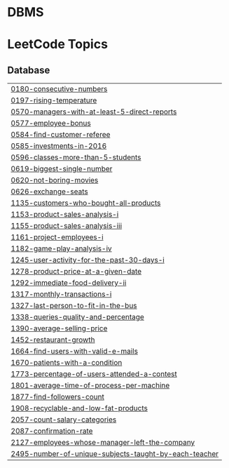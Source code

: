 # DBMS
<!---LeetCode Topics Start-->
# LeetCode Topics
## Database
|  |
| ------- |
| [0180-consecutive-numbers](https://github.com/lodhi-999/DBMS/tree/master/0180-consecutive-numbers) |
| [0197-rising-temperature](https://github.com/lodhi-999/DBMS/tree/master/0197-rising-temperature) |
| [0570-managers-with-at-least-5-direct-reports](https://github.com/lodhi-999/DBMS/tree/master/0570-managers-with-at-least-5-direct-reports) |
| [0577-employee-bonus](https://github.com/lodhi-999/DBMS/tree/master/0577-employee-bonus) |
| [0584-find-customer-referee](https://github.com/lodhi-999/DBMS/tree/master/0584-find-customer-referee) |
| [0585-investments-in-2016](https://github.com/lodhi-999/DBMS/tree/master/0585-investments-in-2016) |
| [0596-classes-more-than-5-students](https://github.com/lodhi-999/DBMS/tree/master/0596-classes-more-than-5-students) |
| [0619-biggest-single-number](https://github.com/lodhi-999/DBMS/tree/master/0619-biggest-single-number) |
| [0620-not-boring-movies](https://github.com/lodhi-999/DBMS/tree/master/0620-not-boring-movies) |
| [0626-exchange-seats](https://github.com/lodhi-999/DBMS/tree/master/0626-exchange-seats) |
| [1135-customers-who-bought-all-products](https://github.com/lodhi-999/DBMS/tree/master/1135-customers-who-bought-all-products) |
| [1153-product-sales-analysis-i](https://github.com/lodhi-999/DBMS/tree/master/1153-product-sales-analysis-i) |
| [1155-product-sales-analysis-iii](https://github.com/lodhi-999/DBMS/tree/master/1155-product-sales-analysis-iii) |
| [1161-project-employees-i](https://github.com/lodhi-999/DBMS/tree/master/1161-project-employees-i) |
| [1182-game-play-analysis-iv](https://github.com/lodhi-999/DBMS/tree/master/1182-game-play-analysis-iv) |
| [1245-user-activity-for-the-past-30-days-i](https://github.com/lodhi-999/DBMS/tree/master/1245-user-activity-for-the-past-30-days-i) |
| [1278-product-price-at-a-given-date](https://github.com/lodhi-999/DBMS/tree/master/1278-product-price-at-a-given-date) |
| [1292-immediate-food-delivery-ii](https://github.com/lodhi-999/DBMS/tree/master/1292-immediate-food-delivery-ii) |
| [1317-monthly-transactions-i](https://github.com/lodhi-999/DBMS/tree/master/1317-monthly-transactions-i) |
| [1327-last-person-to-fit-in-the-bus](https://github.com/lodhi-999/DBMS/tree/master/1327-last-person-to-fit-in-the-bus) |
| [1338-queries-quality-and-percentage](https://github.com/lodhi-999/DBMS/tree/master/1338-queries-quality-and-percentage) |
| [1390-average-selling-price](https://github.com/lodhi-999/DBMS/tree/master/1390-average-selling-price) |
| [1452-restaurant-growth](https://github.com/lodhi-999/DBMS/tree/master/1452-restaurant-growth) |
| [1664-find-users-with-valid-e-mails](https://github.com/lodhi-999/DBMS/tree/master/1664-find-users-with-valid-e-mails) |
| [1670-patients-with-a-condition](https://github.com/lodhi-999/DBMS/tree/master/1670-patients-with-a-condition) |
| [1773-percentage-of-users-attended-a-contest](https://github.com/lodhi-999/DBMS/tree/master/1773-percentage-of-users-attended-a-contest) |
| [1801-average-time-of-process-per-machine](https://github.com/lodhi-999/DBMS/tree/master/1801-average-time-of-process-per-machine) |
| [1877-find-followers-count](https://github.com/lodhi-999/DBMS/tree/master/1877-find-followers-count) |
| [1908-recyclable-and-low-fat-products](https://github.com/lodhi-999/DBMS/tree/master/1908-recyclable-and-low-fat-products) |
| [2057-count-salary-categories](https://github.com/lodhi-999/DBMS/tree/master/2057-count-salary-categories) |
| [2087-confirmation-rate](https://github.com/lodhi-999/DBMS/tree/master/2087-confirmation-rate) |
| [2127-employees-whose-manager-left-the-company](https://github.com/lodhi-999/DBMS/tree/master/2127-employees-whose-manager-left-the-company) |
| [2495-number-of-unique-subjects-taught-by-each-teacher](https://github.com/lodhi-999/DBMS/tree/master/2495-number-of-unique-subjects-taught-by-each-teacher) |
<!---LeetCode Topics End-->